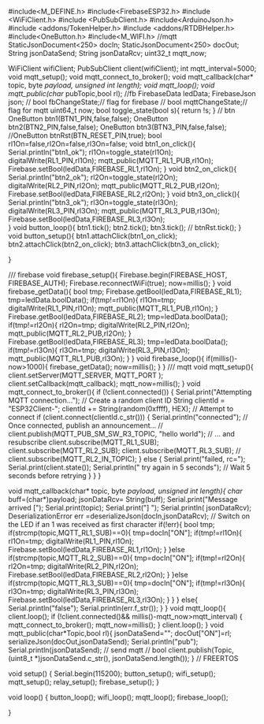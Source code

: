 #include<M_DEFINE.h>
#include<FirebaseESP32.h>
#include <WiFiClient.h>
#include <PubSubClient.h>
#include<ArduinoJson.h>
#include <addons/TokenHelper.h>
#include <addons/RTDBHelper.h>
#include<OneButton.h>
#include<M_WIFI.h>
//mqtt
StaticJsonDocument<250> docIn;
StaticJsonDocument<250> docOut;
String jsonDataSend;
String jsonDataRcv;
uint32_t mqtt_now;

WiFiClient wifiClient;
PubSubClient client(wifiClient);
int mqtt_interval=5000;
void mqtt_setup();
void mqtt_connect_to_broker();
void mqtt_callback(char* topic, byte *payload, unsigned int length);
void mqtt_loop();
void mqtt_public(char* pubTopic,bool rl);
//fb
FirebaseData ledData;
FirebaseJson json;
// bool fbChangeState;// flag for firebase
// bool mqttChangeState;// flag for mqtt
uint64_t now;
bool toggle_state(bool s){
  return !s;
}
// btn
OneButton btn1(BTN1_PIN,false,false);
OneButton btn2(BTN2_PIN,false,false);
OneButton btn3(BTN3_PIN,false,false);
//OneButton btnRst(BTN_RESET_PIN,true);
bool rl1On=false,rl2On=false,rl3On=false;
void btn1_on_click(){
  Serial.println("btn1_ok");
  rl1On=toggle_state(rl1On);
  digitalWrite(RL1_PIN,rl1On); 
  mqtt_public(MQTT_RL1_PUB,rl1On);
  Firebase.setBool(ledData,FIREBASE_RL1,rl1On);
}
void btn2_on_click(){
  Serial.println("btn2_ok");
  rl2On=toggle_state(rl2On);
  digitalWrite(RL2_PIN,rl2On); 
  mqtt_public(MQTT_RL2_PUB,rl2On);
  Firebase.setBool(ledData,FIREBASE_RL2,rl2On); 
}
void btn3_on_click(){
  Serial.println("btn3_ok");
  rl3On=toggle_state(rl3On);
  digitalWrite(RL3_PIN,rl3On);
  mqtt_public(MQTT_RL3_PUB,rl3On); 
  Firebase.setBool(ledData,FIREBASE_RL3,rl3On);   
}
void button_loop(){
  btn1.tick();
  btn2.tick();
  btn3.tick();
 // btnRst.tick();
}
void button_setup(){
  btn1.attachClick(btn1_on_click);
  btn2.attachClick(btn2_on_click);
  btn3.attachClick(btn3_on_click);

}

/// firebase
void firebase_setup(){
  Firebase.begin(FIREBASE_HOST, FIREBASE_AUTH);
  Firebase.reconnectWiFi(true);
  now=millis();
}
void firebase_getData(){
   bool tmp;
  Firebase.getBool(ledData,FIREBASE_RL1);
  tmp=ledData.boolData();
  if(tmp!=rl1On){
    rl1On=tmp;
    digitalWrite(RL1_PIN,rl1On);
    mqtt_public(MQTT_RL1_PUB,rl1On);
  }
  Firebase.getBool(ledData,FIREBASE_RL2);
  tmp=ledData.boolData();
  if(tmp!=rl2On){
    rl2On=tmp;
    digitalWrite(RL2_PIN,rl2On);
    mqtt_public(MQTT_RL2_PUB,rl2On);
  }
  Firebase.getBool(ledData,FIREBASE_RL3);
  tmp=ledData.boolData();
  if(tmp!=rl3On){
    rl3On=tmp;
    digitalWrite(RL3_PIN,rl3On);
    mqtt_public(MQTT_RL1_PUB,rl3On);
  }
}
void firebase_loop(){
  if(millis()-now>1000){
    firebase_getData();
    now=millis();
  }
}
/// mqtt
void mqtt_setup(){
  client.setServer(MQTT_SERVER, MQTT_PORT );
  client.setCallback(mqtt_callback);
  mqtt_now=millis();
}
void mqtt_connect_to_broker(){
  if (!client.connected()) {
    Serial.print("Attempting MQTT connection...");
    // Create a random client ID
    String clientId = "ESP32Client-";
    clientId += String(random(0xffff), HEX);
    // Attempt to connect
    if (client.connect(clientId.c_str())) {
      Serial.println("connected");
      // Once connected, publish an announcement...
     // client.publish(MQTT_PUB_SM_SW_R3_TOPIC, "hello world");
      // ... and resubscribe
      client.subscribe(MQTT_RL1_SUB);
      client.subscribe(MQTT_RL2_SUB);
      client.subscribe(MQTT_RL3_SUB);
    //  client.subscribe(MQTT_RL2_IN_TOPIC);
    } else {
      Serial.print("failed, rc=");
      Serial.print(client.state());
      Serial.println(" try again in 5 seconds");
      // Wait 5 seconds before retrying
    }
  }
}

void mqtt_callback(char* topic, byte *payload, unsigned int length){
  char* buff=(char*)payload;
    jsonDataRcv= String(buff);
    Serial.print("Message arrived [");
    Serial.print(topic);
    Serial.print("] ");
    Serial.println( jsonDataRcv);
    DeserializationError err =deserializeJson(docIn,jsonDataRcv);
  // Switch on the LED if an 1 was received as first character
      if(!err){
        bool tmp;
          if(strcmp(topic,MQTT_RL1_SUB)==0){
             tmp=docIn["ON"];
             if(tmp!=rl1On){
              rl1On=tmp;
              digitalWrite(RL1_PIN,rl1On);
              Firebase.setBool(ledData,FIREBASE_RL1,rl1On);
             }
          }else if(strcmp(topic,MQTT_RL2_SUB)==0){
              tmp=docIn["ON"];
              if(tmp!=rl2On){
              rl2On=tmp;
              digitalWrite(RL2_PIN,rl2On);
              Firebase.setBool(ledData,FIREBASE_RL2,rl2On);
             }
           }else if(strcmp(topic,MQTT_RL3_SUB)==0){
              tmp=docIn["ON"];
              if(tmp!=rl3On){
              rl3On=tmp;
              digitalWrite(RL3_PIN,rl3On);
              Firebase.setBool(ledData,FIREBASE_RL3,rl3On);
             }
              }
    } else{
        Serial.println("false");
        Serial.println(err.f_str());
        }
}
void mqtt_loop(){
  client.loop();
    if (!client.connected()&& millis()-mqtt_now>mqtt_interval) {
        mqtt_connect_to_broker();
        mqtt_now=millis();
        }
    client.loop();
}
void mqtt_public(char*Topic,bool rl){
  jsonDataSend="";
    docOut["ON"]=rl;
    serializeJson(docOut,jsonDataSend);
    Serial.println("pub");
    Serial.println(jsonDataSend);
    // send mqtt // bool
    client.publish(Topic,(uint8_t *)jsonDataSend.c_str(), jsonDataSend.length());
}
// FREERTOS

void setup() {
  Serial.begin(115200);
  button_setup();
  wifi_setup();
  mqtt_setup();
  relay_setup();
  firebase_setup();
}

void loop() {
  button_loop();
  wifi_loop();
  mqtt_loop();
  firebase_loop();

}